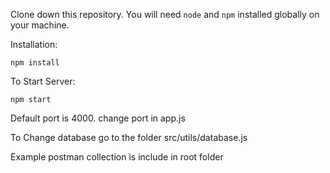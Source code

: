 

Clone down this repository. You will need `node` and `npm` installed globally on your machine.  

Installation:

`npm install`  

To Start Server:

`npm start`  

Default port is 4000. change port in app.js

To Change database go to the folder src/utils/database.js

Example postman collection is include in root folder 
